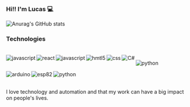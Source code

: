 ### Hi!! I'm Lucas 💻


![Anurag's GitHub stats](https://github-readme-stats.vercel.app/api?username=Luca-sketch&show_icons=true&theme=dark)

### Technologies

<div style= "display: inline_block"><br/>

 <img align="left" alt="javascript" src="https://img.shields.io/badge/Node.js-43853D?style=for-the-badge&logo=node.js&logoColor=white"/>

 <img align="left" alt="react" src="https://img.shields.io/badge/React-20232A?style=for-the-badge&logo=react&logoColor=61DAFB"/>

  <img align="left" alt="javascript" src="https://img.shields.io/badge/JavaScript-323330?style=for-the-badge&logo=javascript&logoColor=F7DF1E"/>

   <img align="left" alt="hmtl5" src="https://img.shields.io/badge/HTML5-E34F26?style=for-the-badge&logo=html5&logoColor=white"/>

 <img align="left" alt="css" src="https://img.shields.io/badge/CSS3-1572B6?style=for-the-badge&logo=css3&logoColor=white"/>

 <img align="left" alt="C#" src="https://img.shields.io/badge/.NET-5C2D91?style=for-the-badge&logo=.net&logoColor=white"/>

 <img align="center" alt="python" src="https://img.shields.io/badge/Python-14354C?style=for-the-badge&logo=python&logoColor=white"/><br/>

<img align="left" alt="arduino" src="https://img.shields.io/badge/Arduino-00979D?style=for-the-badge&logo=Arduino&logoColor=white"/>

<img align="left" alt="esp82" src="https://img.shields.io/badge/Raspberry%20Pi-A22846?style=for-the-badge&logo=Raspberry%20Pi&logoColor=white"/>



<img align="center" alt="python" src="https://img.shields.io/badge/espressif-E7352C?style=for-the-badge&logo=espressif&logoColor=white"/>
    
</div><br/>

I love technology and automation and that my work can have a big impact on people's lives.
  
  
